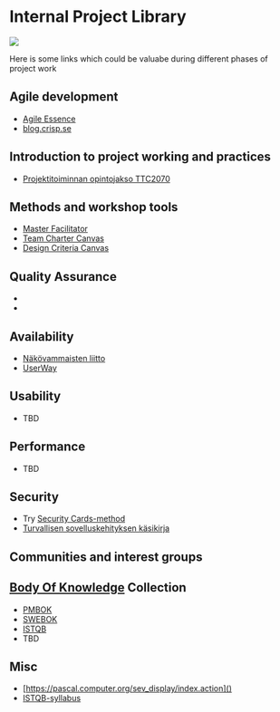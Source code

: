 # Internal Project Library

![](https://openclipart.org/image/400px/svg_to_png/185078/oldmanreadsabook.png)

Here is some links which could be valuabe during different phases of project work

## Agile development


* [Agile Essence](https://www.ivarjacobson.com/services/agile-essentials-starter-pack-agile-practices)
* [blog.crisp.se](https://blog.crisp.se/)


## Introduction to project working and practices

* [Projektitoiminnan opintojakso TTC2070](http://ttc2070.pages.labranet.jamk.fi)

## Methods and workshop tools

* [Master Facilitator](http://masterfacilitator.com/canvas-collection/)
* [Team Charter Canvas](https://designabetterbusiness.com/2017/08/24/team-charter-canvas/)
* [Design Criteria Canvas](https://skillsofthemodernage.com.au/downloads/playshop/dabb-design-criteria-canvas.pdf)

## Quality Assurance

* [](https://conference.eurostarsoftwaretesting.com/)
* [](https://testautomationu.applitools.com/)

## Availability


* [Näkövammaisten liitto](https://www.nkl.fi/fi)
* [UserWay](https://userway.org/)

## Usability

* TBD


## Performance

* TBD

## Security

* Try [Security Cards-method](http://securitycards.cs.washington.edu/cards.html)
* [Turvallisen sovelluskehityksen käsikirja](https://www.suomidigi.fi/ohjeet-ja-tuki/tyokalut/turvallisen-sovelluskehityksen-kasikirja)

## Communities and interest groups

## [Body Of Knowledge](https://en.wikipedia.org/wiki/Body_of_knowledge) Collection


* [PMBOK](https://www.pmi.org/pmbok-guide-standards)
* [SWEBOK](https://www.computer.org/web/swebok/v3)
* [ISTQB](https://www.istqb.org/)
* TBD


## Misc 
* [https://pascal.computer.org/sev_display/index.action]()
* [ISTQB-syllabus]()


